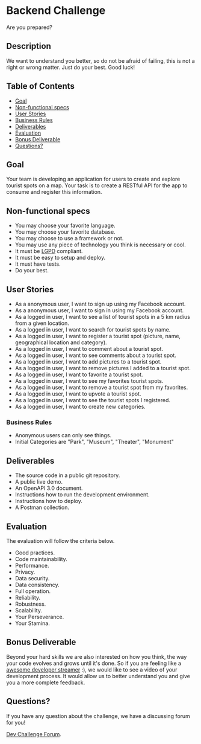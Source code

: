 # Backend Challenge

Are you prepared?

## Description

We want to understand you better, so do not be afraid of failing, this is not a right or wrong matter. Just do your best. Good luck!

## Table of Contents

- [Goal](#goal)
- [Non-functional specs](#non-functional-specs)
- [User Stories](#user-stories)
- [Business Rules](#business-rules)
- [Deliverables](#deliverables)
- [Evaluation](#evaluation)
- [Bonus Deliverable](#bonus-deliverable)
- [Questions?](#questions)

## Goal

Your team is developing an application for users to create and explore tourist spots on a map. Your task is to create a RESTful API for the app to consume and register this information.


## Non-functional specs

* You may choose your favorite language.
* You may choose your favorite database.
* You may choose to use a framework or not.
* You may use any piece of technology you think is necessary or cool.
* It must be [LGPD](https://pt.wikipedia.org/wiki/Lei_Geral_de_Proteção_de_Dados_Pessoais "WikipediA") compliant.
* It must be easy to setup and deploy.
* It must have tests.
* Do your best.


## User Stories

* As a anonymous user, I want to sign up using my Facebook account.
* As a anonymous user, I want to sign in using my Facebook account.
* As a logged in user, I want to see a list of tourist spots in a 5 km radius from a given location.
* As a logged in user, I want to search for tourist spots by name.
* As a logged in user, I want to register a tourist spot (picture, name, geographical location and category).
* As a logged in user, I want to comment about a tourist spot.
* As a logged in user, I want to see comments about a tourist spot.
* As a logged in user, I want to add pictures to a tourist spot.
* As a logged in user, I want to remove pictures I added to a tourist spot.
* As a logged in user, I want to favorite a tourist spot.
* As a logged in user, I want to see my favorites tourist spots.
* As a logged in user, I want to remove a tourist spot from my favorites.
* As a logged in user, I want to upvote a tourist spot.
* As a logged in user, I want to see the tourist spots I registered.
* As a logged in user, I want to create new categories.


### Business Rules

* Anonymous users can only see things.
* Initial Categories are "Park", "Museum", "Theater", "Monument"

## Deliverables

* The source code in a public git repository.
* A public live demo.
* An OpenAPI 3.0 document.
* Instructions how to run the development environment.
* Instructions how to deploy.
* A Postman collection.


## Evaluation

The evaluation will follow the criteria below.

* Good practices.
* Code maintainability.
* Performance.
* Privacy.
* Data security.
* Data consistency.
* Full operation.
* Reliability.
* Robustness.
* Scalability.
* Your Perseverance.
* Your Stamina.


## Bonus Deliverable

Beyond your hard skills we are also interested on how you think, the way your code evolves and grows until it's done. So if you are feeling like a [awesome developer streamer](https://github.com/bnb/awesome-developer-streams) :), we would like to see a video of your development process. It would allow us to better understand you and give you a more complete feedback.


## Questions?

If you have any question about the challenge, we have a discussing forum for you!

[Dev Challenge Forum](https://groups.google.com/a/snowmanlabs.com/forum/#!forum/dev.challenge).
